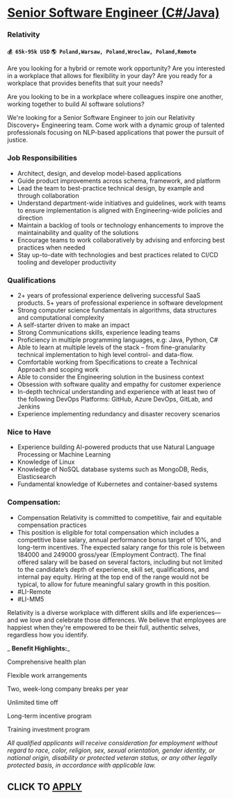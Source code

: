 # [Senior Software Engineer (C#/Java)](https://www.remotewlb.com/apply/senior-software-engineer-c-java-49123)  
### Relativity  
#### `💰 65k-95k USD` `🌎 Poland,Warsaw, Poland,Wroclaw, Poland,Remote`  

Are you looking for a hybrid or remote work opportunity? Are you interested in a workplace that allows for flexibility in your day? Are you ready for a workplace that provides benefits that suit your needs?

  

Are you looking to be in a workplace where colleagues inspire one another, working together to build AI software solutions?

  

We're looking for a Senior Software Engineer to join our Relativity Discovery+ Engineering team. Come work with a dynamic group of talented professionals focusing on NLP-based applications that power the pursuit of justice.

### Job Responsibilities

  * Architect, design, and develop model-based applications 
  * Guide product improvements across schema, framework, and platform 
  * Lead the team to best-practice technical design, by example and through collaboration 
  * Understand department-wide initiatives and guidelines, work with teams to ensure implementation is aligned with Engineering-wide policies and direction 
  * Maintain a backlog of tools or technology enhancements to improve the maintainability and quality of the solutions 
  * Encourage teams to work collaboratively by advising and enforcing best practices when needed 
  * Stay up-to-date with technologies and best practices related to CI/CD tooling and developer productivity 

### Qualifications

  * 2+ years of professional experience delivering successful SaaS products. 5+ years of professional experience in software development 
  * Strong computer science fundamentals in algorithms, data structures and computational complexity 
  * A self-starter driven to make an impact 
  * Strong Communications skills, experience leading teams 
  * Proficiency in multiple programming languages, e.g: Java, Python, C# 
  * Able to learn at multiple levels of the stack – from fine-granularity technical implementation to high level control- and data-flow. 
  * Comfortable working from Specifications to create a Technical Approach and scoping work 
  * Able to consider the Engineering solution in the business context 
  * Obsession with software quality and empathy for customer experience 
  * In-depth technical understanding and experience with at least two of the following DevOps Platforms: GitHub, Azure DevOps, GitLab, and Jenkins 
  * Experience implementing redundancy and disaster recovery scenarios 

### Nice to Have

  * Experience building AI-powered products that use Natural Language Processing or Machine Learning 
  * Knowledge of Linux 
  * Knowledge of NoSQL database systems such as MongoDB, Redis, Elasticsearch 
  * Fundamental knowledge of Kubernetes and container-based systems 

### Compensation:

  * Compensation Relativity is committed to competitive, fair and equitable compensation practices
  * This position is eligible for total compensation which includes a competitive base salary, annual performance bonus target of 10%, and long-term incentives. The expected salary range for this role is between 184000 and 249000 gross/year (Employment Contract). The final offered salary will be based on several factors, including but not limited to the candidate’s depth of experience, skill set, qualifications, and internal pay equity. Hiring at the top end of the range would not be typical, to allow for future meaningful salary growth in this position.
  * #LI-Remote
  * #LI-MM5

  

  

Relativity is a diverse workplace with different skills and life experiences—and we love and celebrate those differences. We believe that employees are happiest when they're empowered to be their full, authentic selves, regardless how you identify.

  

 _ **Benefit Highlights:**_

Comprehensive health plan

Flexible work arrangements

Two, week-long company breaks per year

Unlimited time off

Long-term incentive program

Training investment program

  

 _All qualified applicants will receive consideration for employment without regard to race, color, religion, sex, sexual orientation, gender identity, or national origin, disability or protected veteran status, or any other legally protected basis, in accordance with applicable law._

  
## CLICK TO [APPLY](https://www.remotewlb.com/apply/senior-software-engineer-c-java-49123)

